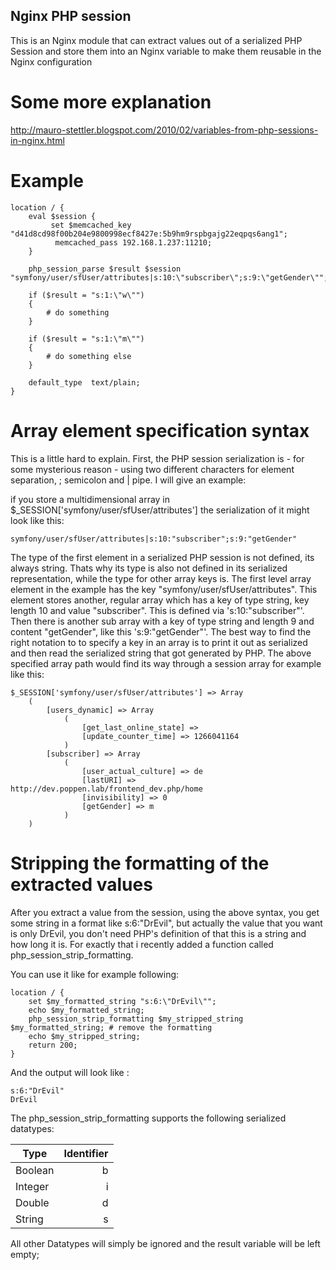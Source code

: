 Nginx PHP session
-------

This is an Nginx module that can extract values out of a serialized PHP Session and store them into an Nginx variable to make them reusable in the Nginx configuration


Some more explanation
=====================
<a href="http://mauro-stettler.blogspot.com/2010/02/variables-from-php-sessions-in-nginx.html">http://mauro-stettler.blogspot.com/2010/02/variables-from-php-sessions-in-nginx.html</a>


Example
===============

    location / {
        eval $session {
             set $memcached_key "d41d8cd98f00b204e9800998ecf8427e:5b9hm9rspbgajg22eqpqs6ang1";
              memcached_pass 192.168.1.237:11210;
        }

        php_session_parse $result $session "symfony/user/sfUser/attributes|s:10:\"subscriber\";s:9:\"getGender\"";

        if ($result = "s:1:\"w\"")
        {
            # do something
        }

        if ($result = "s:1:\"m\"")
        {
            # do something else 
        }
          
        default_type  text/plain;
    }


Array element specification syntax
==================================

This is a little hard to explain. First, the PHP session serialization is - for some mysterious reason - using two different characters for element separation, ; semicolon and | pipe. I will give an example:

if you store a multidimensional array in $_SESSION['symfony/user/sfUser/attributes'] the serialization of it might look like this:

    symfony/user/sfUser/attributes|s:10:"subscriber";s:9:"getGender"

The type of the first element in a serialized PHP session is not defined, its always string. Thats why its type is also not defined in its serialized representation, while the type for other array keys is. The first level array element in the example has the key "symfony/user/sfUser/attributes". This element stores another, regular array which has a key of type string, key length 10 and value "subscriber". This is defined via 's:10:"subscriber"'. Then there is another sub array with a key of type string and length 9 and content "getGender", like this 's:9:"getGender"'. The best way to find the right notation to to specify a key in an array is to print it out as serialized and then read the serialized string that got generated by PHP. 
The above specified array path would find its way through a session array for example like this:

    $_SESSION['symfony/user/sfUser/attributes'] => Array
        (
            [users_dynamic] => Array
                (
                    [get_last_online_state] => 
                    [update_counter_time] => 1266041164
                )
            [subscriber] => Array
                (
                    [user_actual_culture] => de
                    [lastURI] => http://dev.poppen.lab/frontend_dev.php/home
                    [invisibility] => 0
                    [getGender] => m
                )
        )


Stripping the formatting of the extracted values
================================================

After you extract a value from the session, using the above syntax, you get some string in a format like s:6:"DrEvil", but actually the value that you want is only DrEvil, you don't need PHP's definition of that this is a string and how long it is. For exactly that i recently added a function called php_session_strip_formatting.

You can use it like for example following:

    location / {
        set $my_formatted_string "s:6:\"DrEvil\"";
        echo $my_formatted_string;
        php_session_strip_formatting $my_stripped_string $my_formatted_string; # remove the formatting
        echo $my_stripped_string;
        return 200;
    }

And the output will look like :

    s:6:"DrEvil"
    DrEvil

The php_session_strip_formatting supports the following serialized datatypes:

Type    | Identifier
--------|----------:
Boolean | b
Integer | i
Double  | d
String  | s

All other Datatypes will simply be ignored and the result variable will be left empty;
